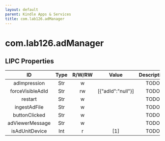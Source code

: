 ```yaml
---
layout: default
parent: Kindle Apps & Services
title: com.lab126.adManager
---
```


# com.lab126.adManager

## LIPC Properties

| ID               | Type | R/W/RW | Value             | Description |
|:----------------:|:----:|:------:|:-----------------:|:-----------:|
| adImpression     | Str  | w      |                   | TODO        |
| forceVisibleAdId | Str  | rw     | [{"adId":"null"}] | TODO        |
| restart          | Str  | w      |                   | TODO        |
| ingestAdFile     | Str  | w      |                   | TODO        |
| buttonClicked    | Str  | w      |                   | TODO        |
| adViewerMessage  | Str  | w      |                   | TODO        |
| isAdUnitDevice   | Int  | r      | [1]               | TODO        |